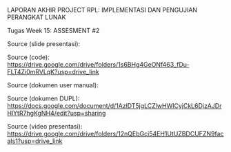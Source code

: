 LAPORAN AKHIR PROJECT RPL: IMPLEMENTASI DAN PENGUJIAN PERANGKAT LUNAK

Tugas Week 15: ASSESMENT #2

Source (slide presentasi):

Source (code): https://drive.google.com/drive/folders/1s6BHg4GeONf463_fDu-FLT4Zi0mRVLqK?usp=drive_link

Source (dokumen user manual): 

Source (dokumen DUPL): https://docs.google.com/document/d/1AzlDT5jgLCZlwHWICyjCkL6DjzAJDrHlYtR7hgKgNH4/edit?usp=sharing

Source (video presentasi): https://drive.google.com/drive/folders/12nQEbGci54EH1UtUZBDCUFZN9facals1?usp=drive_link



